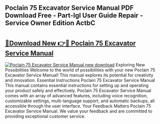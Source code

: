 ## Poclain 75 Excavator Service Manual PDF Download Free - Part-Igl User Guide Repair - Service Owner Edition ActbC

# <h2><a href="http://bc62342.oget.top/?id=Poclain+75+Excavator+Service+Manual">🔗Download New 👉🔴 Poclain 75 Excavator Service Manual</a></h2>

[![Poclain 75 Excavator Service Manual new download](https://i.imgur.com/5g1atiW.png)](http://bc62342.oget.top/?id=Poclain+75+Excavator+Service+Manual)
Exploring New Possibilities Welcome to the world of possibilities with your new Poclain 75 Excavator Service Manual! This manual explores its potential for creativity and innovation. Essential Instructions Poclain 75 Excavator Service Manual This manual contains essential instructions for setting up and operating your product safely and effectively. Poclain 75 Excavator Service Manual comes with an array of advanced features, including voice recognition, customizable settings, multi-language support, and automatic backups, all accessible through the user interface. Your Feedback Matters Poclain 75 Excavator Service Manual. We value your feedback and are committed to providing exceptional customer service.

